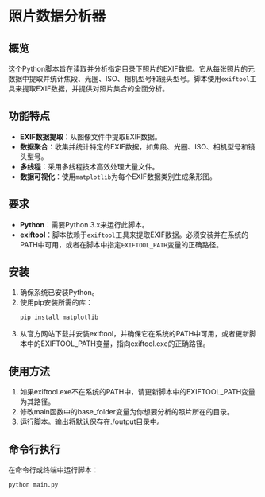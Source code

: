 # 照片数据分析器

## 概览

这个Python脚本旨在读取并分析指定目录下照片的EXIF数据。它从每张照片的元数据中提取并统计焦段、光圈、ISO、相机型号和镜头型号。脚本使用`exiftool`工具来提取EXIF数据，并提供对照片集合的全面分析。

## 功能特点

- **EXIF数据提取**：从图像文件中提取EXIF数据。
- **数据聚合**：收集并统计特定的EXIF数据，如焦段、光圈、ISO、相机型号和镜头型号。
- **多线程**：采用多线程技术高效处理大量文件。
- **数据可视化**：使用`matplotlib`为每个EXIF数据类别生成条形图。

## 要求

- **Python**：需要Python 3.x来运行此脚本。
- **exiftool**：脚本依赖于`exiftool`工具来提取EXIF数据。必须安装并在系统的PATH中可用，或者在脚本中指定`EXIFTOOL_PATH`变量的正确路径。

## 安装

1. 确保系统已安装Python。
2. 使用pip安装所需的库：
   ```bash
   pip install matplotlib
   ```
3. 从官方网站下载并安装exiftool，并确保它在系统的PATH中可用，或者更新脚本中的EXIFTOOL_PATH变量，指向exiftool.exe的正确路径。
   
## 使用方法

1. 如果exiftool.exe不在系统的PATH中，请更新脚本中的EXIFTOOL_PATH变量为其路径。
2. 修改main函数中的base_folder变量为你想要分析的照片所在的目录。
3. 运行脚本。输出将默认保存在./output目录中。
   
## 命令行执行

在命令行或终端中运行脚本：
```bash
python main.py
```
